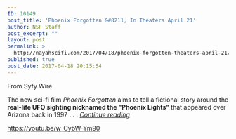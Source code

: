 ```yaml
---
ID: 10149
post_title: 'Phoenix Forgotten &#8211; In Theaters April 21'
author: NSF Staff
post_excerpt: ""
layout: post
permalink: >
  http://nayahscifi.com/2017/04/18/phoenix-forgotten-theaters-april-21/
published: true
post_date: 2017-04-18 20:15:54
---
```

From Syfy Wire

The new sci-fi film <em>Phoenix Forgotten</em> aims to tell a fictional story around the <strong>real-life UFO sighting nicknamed the "Phoenix Lights" </strong>that appeared over Arizona back in 1997 . . . <em><a href="http://www.blastr.com/2017-3-3/phoenix-forgotten-trailer">Continue reading</a></em>

https://youtu.be/w_CybW-Ym90